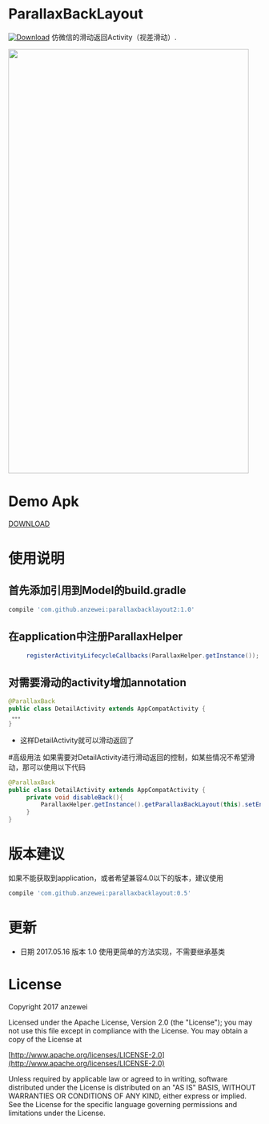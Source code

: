 # ParallaxBackLayout
[![Download](https://api.bintray.com/packages/anzewei/maven/com.github.anzewei/images/download.svg)](https://bintray.com/anzewei/maven/com.github.anzewei/_latestVersion)
仿微信的滑动返回Activity（视差滑动）.

<img width="480" height="847" src="https://github.com/anzewei/ParallaxBackLayout/blob/master/ext/v0.2.gif" />

# Demo Apk

<a href="https://github.com/anzewei/ParallaxBackLayout/blob/master/ext/demo.apk?raw=true">DOWNLOAD</a>

# 使用说明

## 首先添加引用到Model的build.gradle

``` groovy
compile 'com.github.anzewei:parallaxbacklayout2:1.0'
``` 
	
## 在application中注册ParallaxHelper

``` java
     registerActivityLifecycleCallbacks(ParallaxHelper.getInstance());
```
## 对需要滑动的activity增加annotation

``` java
@ParallaxBack
public class DetailActivity extends AppCompatActivity {
 。。。
}
```
- 这样DetailActivity就可以滑动返回了

#高级用法
如果需要对DetailActivity进行滑动返回的控制，如某些情况不希望滑动，那可以使用以下代码


``` java
@ParallaxBack
public class DetailActivity extends AppCompatActivity {
     private void disableBack(){
         ParallaxHelper.getInstance().getParallaxBackLayout(this).setEnableGesture(false);
     }
}
```

# 版本建议
 如果不能获取到application，或者希望兼容4.0以下的版本，建议使用

``` groovy
compile 'com.github.anzewei:parallaxbacklayout:0.5'
```

# 更新
- 日期 2017.05.16  版本  1.0
使用更简单的方法实现，不需要继承基类

# License

Copyright 2017 anzewei

Licensed under the Apache License, Version 2.0 (the "License"); you may not use this file except in compliance with the License. You may obtain a copy of the License at

[http://www.apache.org/licenses/LICENSE-2.0](http://www.apache.org/licenses/LICENSE-2.0)

Unless required by applicable law or agreed to in writing, software distributed under the License is distributed on an "AS IS" BASIS, WITHOUT WARRANTIES OR CONDITIONS OF ANY KIND, either express or implied. See the License for the specific language governing permissions and limitations under the License.
